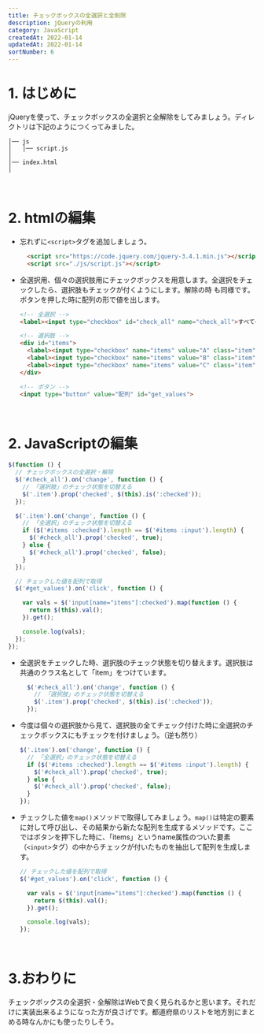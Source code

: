 ```yaml
---
title: チェックボックスの全選択と全削除
description: jQueryの利用
category: JavaScript
createdAt: 2022-01-14
updatedAt: 2022-01-14
sortNumber: 6
---
```


# 1. はじめに
jQueryを使って、チェックボックスの全選択と全解除をしてみましょう。ディレクトリは下記のようにつくってみました。
```
│── js
│   │── script.js
│
│── index.html  
│  
```

<br>

# 2. htmlの編集
- 忘れずに`<script>`タグを追加しましょう。
  ```html
    <script src="https://code.jquery.com/jquery-3.4.1.min.js"></script>
    <script src="./js/script.js"></script>
  ```

- 全選択用、個々の選択肢用にチェックボックスを用意します。全選択をチェックしたら、選択肢もチェックが付くようにします。解除の時		も同様です。ボタンを押した時に配列の形で値を出します。
  ```html
  <!-- 全選択 -->
  <label><input type="checkbox" id="check_all" name="check_all">すべて</label>

  <!-- 選択肢 -->
  <div id="items">
    <label><input type="checkbox" name="items" value="A" class="item">選択肢A</label>
    <label><input type="checkbox" name="items" value="B" class="item">選択肢B</label>
    <label><input type="checkbox" name="items" value="C" class="item">選択肢C</label>
  </div>

  <!-- ボタン -->
  <input type="button" value="配列" id="get_values">
  ```

<br>

# 2. JavaScriptの編集
```js
$(function () {
  // チェックボックスの全選択・解除
  $('#check_all').on('change', function () {
    // 「選択肢」のチェック状態を切替える
    $('.item').prop('checked', $(this).is(':checked'));
  });

  $('.item').on('change', function () {
    // 「全選択」のチェック状態を切替える
    if ($('#items :checked').length == $('#items :input').length) {
      $('#check_all').prop('checked', true);
    } else {
      $('#check_all').prop('checked', false);
    }
  });

  // チェックした値を配列で取得
  $('#get_values').on('click', function () {

    var vals = $('input[name="items"]:checked').map(function () {
      return $(this).val();
    }).get();

    console.log(vals);
  });
});
```
- 全選択をチェックした時、選択肢のチェック状態を切り替えます。選択肢は共通のクラス名として「item」をつけています。
  ```js
    $('#check_all').on('change', function () {
      // 「選択肢」のチェック状態を切替える
      $('.item').prop('checked', $(this).is(':checked'));
    });
  ```

- 今度は個々の選択肢から見て、選択肢の全てチェック付けた時に全選択のチェックボックスにもチェックを付けましょう。（逆も然り）
  ```js
  $('.item').on('change', function () {
    // 「全選択」のチェック状態を切替える
    if ($('#items :checked').length == $('#items :input').length) {
      $('#check_all').prop('checked', true);
    } else {
      $('#check_all').prop('checked', false);
    }
  });

- チェックした値を`map()`メソッドで取得してみましょう。`map()`は特定の要素に対して呼び出し、その結果から新たな配列を生成するメソッドです。ここではボタンを押下した時に、「items」というname属性のついた要素（`<input>`タグ）の中からチェックが付いたものを抽出して配列を生成します。
  ```js
  // チェックした値を配列で取得
  $('#get_values').on('click', function () {

    var vals = $('input[name="items"]:checked').map(function () {
      return $(this).val();
    }).get();

    console.log(vals);
  });
  ```

<br>

# 3.おわりに
チェックボックスの全選択・全解除はWebで良く見られるかと思います。それだけに実装出来るようになった方が良さげです。都道府県のリストを地方別にまとめる時なんかにも使ったりしそう。
